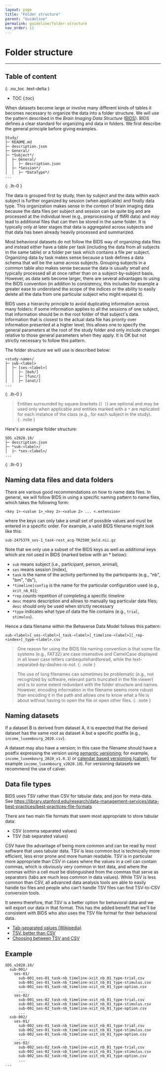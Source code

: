 ```yaml
---
layout: page
title: "Folder structure"
parent: "Guideline"
permalink: guideline/folder-structure
nav_order: 11
---
```


# Folder structure

<hr />

## Table of content
{: .no_toc .text-delta }
- TOC
{:toc}

When datasets become large or involve many different kinds of tables it becomes necessary to organize the data into a folder structure. We will use the pattern described in the *Brain Imaging Data Structure* ([BIDS]( https://bids.neuroimaging.io)). BIDS defines a clear standard for organizing and data in folders. We first describe the general principle before giving examples.

```
Study/
├─ README.md
├─ description.json
├─ General/
├─ *Subject*/
│  ├─ General/
│  │  ├─ description.json
│  ├─ *Session*/
│  │  ├─ *DataType*/
...
```
{: .lh-0 }

The data is grouped first by study, then by subject and the data within each subject is further organized by session (when applicable) and finally data type. This organization makes sense in the context of brain imaging data because the data files per subject and session can be quite big and are processed at the individual level (e.g., preprocessing of fMRI data) and may lead to additional files that can then be stored in the same folder. It is typically only at later stages that data is aggregated across subjects and that data has been already heavily processed and summarized.

Most behavioral datasets do not follow the BIDS way of organizing data files and instead either have a table per task (including the data from all subjects in the same table) or a folder per task which contains a file per subject. Organizing data by task makes sense because a task defines a data schema that will be the same across subjects. Grouping subjects in a common table also makes sense because the data is usually small and typically processed all at once rather than on a subject-by-subject basis. However, as data sets become larger, there are several advantages to using the BIDS convention (in addition to consistency, this includes for example a greater ease to understand the scope of the indices or the ability to easily delete all the data from one particular subject who might request it). 


BIDS uses a hierarchy principle to avoid duplicating information across many folders: if some information applies to all the sessions of one subject, that information should be in the root folder of that subject's data. Information that is closest to the actual data file has priority over information presented at a higher level; this allows one to specify the general parameters at the root of the study folder and only include changes relative to those general parameters when they apply. It is OK but not strictly necessary to follow this pattern.

The folder structure we will use is described below:

```
<study-name>/
├─ sub-<label>
│  ├─ [ses-<label>]
│  │  ├─ [beh/]
│  │  ├─ [func/]
│  │  ├─ [anat/]
...
```
{: .lh-0 }

> Entities surrounded by square brackets (`[ ]`) are optional and may be used only when applicable and entities marked with a `*` are replicated for each instance of the class (e.g., for each subject in the study).  
{: .note }

Here's an example folder structure:

```
SDS_v2020.10/
├─ description.json
├─ *sub-<label>/
│  ├─ *ses-<label>/
...
```
{: .lh-0 }


## Naming data files and data folders

There are various good recommendations on how to name data files. In general, we will follow BIDS in using a specific naming pattern to name files, which takes the following form:


```
<key 1>-<value 1>_<key 2>-<value 2> ... <.extension>
```

where the keys can only take a small set of possible values and must be entered in a specific order. For example, a valid BIDS filename might look like this:

```
sub-2475379_ses-1_task-rest_acq-TR2500_bold.nii.gz
```

Note that we only use a subset of the BIDS keys as well as additional keys which are not used in BIDS (marked below with an * below):
- `sub` means subject (i.e., participant, person, animal), 
- `ses` means session (index), 
- `task` is the name of the activity performed by the participants (e.g., "nb", "bm", "ds"),
- `*timeline|config` is the name for the particular configuration used (e.g., `xcit_nb_01`);
- `*rep` *counts* repetition of completing a specific timeline
- `desc` means description and allows to manually tag particular data files; `desc` should only be used when strictly necessary
- `*type` indicates what type of data the file contains (e.g., `trial`, `stimulus`).


Hence a data filename within the Behaverse Data Model follows this pattern: 

```
sub-<label>[_ses-<label>]_task-<label>[_timeline-<label>][_rep-<index>]_type-<label>.csv
```

> One reason for using the BIDS file naming convention is that some file systems (e.g., FAT32) are case insensitive and CamelCase displayed in all lower case letters canbequitehardtoread, while the text-separated-by-dashes-is-not.
{: .note }

> The use of long filenames can sometimes be problematic (e.g., not recognized by software, relevant parts truncated in the file viewer) and is to some extent redundant with the folder structure and names. However, encoding information in the filename seems more robust than encoding it in the path and allows one to know what a file is about without having to open the file or open other files.
{: .note }


## Naming datasets
If a dataset B is derived from dataset A, it is expected that the derived dataset has the same root as dataset A but a specific postfix (e.g., `income_luxembourg_2020.csv`). 

A dataset may also have a version; in this case the filename should have a postfix expressing the version using [semantic versioning](https://semver.org/); for example, `income_luxembourg_2020_v1.0.1`) or [calendar based versioning (calver)](https://calver.org); for example `income_luxembourg_v2020.10`). For versioning datasets we recommend the use of calver.


## Data file types

BIDS uses TSV rather than CSV for tabular data; and json for meta-data.
See https://library.stanford.edu/research/data-management-services/data-best-practices/best-practices-file-formats

There are two main file formats that seem most appropriate to store tabular data:
- CSV (comma separated values)
- TSV (tab separated values)

CSV have the advantage of being more common and can be read by most software that uses tabular data. TSV is less common but is technically more efficient, less error prone and more human readable. TSV is in particular more appropriate than CSV in cases where the values in a cell can contain commas, which is obviously very common in text data, and where the commas within a cell must be distinguished from the commas that serve as separators (tabs are much less common in data values). While TSV is less common than CSV, all advanced data analysis tools are able to easily handle tsv files and people who can't handle TSV files can find TSV-to-CSV conversion tools.

It seems therefore, that TSV is a better option for behavioral data and we will export our data in that format. This has the added benefit that we'll be consistent with BIDS who also uses the TSV file format for their behavioral data.

- [Tab-separated values (Wikipedia)](https://en.wikipedia.org/wiki/Tab-separated_values)
- [TSV, better than CSV](https://odino.org/tsv-better-than-csv/)
- [Choosing between TSV and CSV](https://stackoverflow.com/questions/11130120/-)


## Example


```
SDS_v2020.10/
  sub-001/
    ses-01/
      sub-001_ses-01_task-nb_timeline-xcit_nb_01_type-trial.csv
      sub-001_ses-01_task-nb_timeline-xcit_nb_01_type-stimulus.csv
      sub-001_ses-01_task-nb_timeline-xcit_nb_01_type-option.csv
      ...
    ses-02/
      sub-001_ses-02_task-nb_timeline-xcit_nb_01_type-trial.csv
      sub-001_ses-02_task-nb_timeline-xcit_nb_01_type-stimulus.csv
      sub-001_ses-02_task-nb_timeline-xcit_nb_01_type-option.csv
      ...
  sub-002/
    ses-01/
      sub-002_ses-01_task-nb_timeline-xcit_nb_01_type-trial.csv
      sub-002_ses-01_task-nb_timeline-xcit_nb_01_type-stimulus.csv
      sub-002_ses-01_task-nb_timeline-xcit_nb_01_type-option.csv
      ...
    ses-02/
      sub-002_ses-02_task-nb_timeline-xcit_nb_01_type-trial.csv
      sub-002_ses-02_task-nb_timeline-xcit_nb_01_type-stimulus.csv
      sub-002_ses-02_task-nb_timeline-xcit_nb_01_type-option.csv
      ...
...
```



